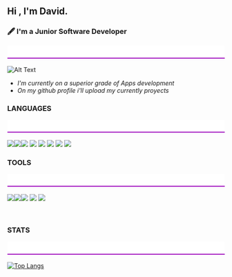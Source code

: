 ## Hi , I'm David. 
### 🖋️  I'm a Junior Software Developer 
<img width="100%" height="30" src="img/purple-line.png">

![Alt Text](https://media.giphy.com/media/vLi3T5m3RH45y/giphy.gif)

<ul>
   <li><i> I'm currently on a superior grade of Apps development </i> </li>
   <li><i> On my github profile i'll upload my currently proyects</i> </li>
</ul>




### LANGUAGES 
<img width="100%" height="30" src="img/purple-line.png">

 <img width="40" src="https://cdn.jsdelivr.net/gh/devicons/devicon/icons/android/android-plain.svg" /><img width="50" src="https://cdn.jsdelivr.net/gh/devicons/devicon/icons/java/java-original.svg" /><img width="45" src="https://cdn.jsdelivr.net/gh/devicons/devicon/icons/python/python-original.svg" />
<img width="40" src="https://cdn.jsdelivr.net/gh/devicons/devicon/icons/html5/html5-original.svg" />
 <img width="40" src="https://cdn.jsdelivr.net/gh/devicons/devicon/icons/css3/css3-original.svg" />
 <img width="40" src="https://cdn.jsdelivr.net/gh/devicons/devicon/icons/sass/sass-original.svg" />
 <img width="40" src="https://cdn.jsdelivr.net/gh/devicons/devicon/icons/javascript/javascript-original.svg" />
 <img width="40" src="https://cdn.jsdelivr.net/gh/devicons/devicon/icons/microsoftsqlserver/microsoftsqlserver-plain.svg" />


### TOOLS
<img width="100%" height="30" src="img/purple-line.png">

 <img width="40" src="https://cdn.jsdelivr.net/gh/devicons/devicon/icons/vscode/vscode-original.svg" /><img width="40" src="https://cdn.jsdelivr.net/gh/devicons/devicon/icons/vim/vim-original.svg" /><img width="40" src="https://cdn.jsdelivr.net/gh/devicons/devicon/icons/git/git-original.svg" />
 <img width="40" src="https://cdn.jsdelivr.net/gh/devicons/devicon/icons/androidstudio/androidstudio-original.svg" />
 <img width="40" src="https://cdn.jsdelivr.net/gh/devicons/devicon/icons/jetbrains/jetbrains-original.svg" />

<br>

### STATS
<img width="100%" height="30" src="img/purple-line.png">

[![Top Langs](https://github-readme-stats.vercel.app/api/top-langs/?username=netvid&layout=compact&theme=dracula)](https://github.com/anuraghazra/github-readme-stats)








